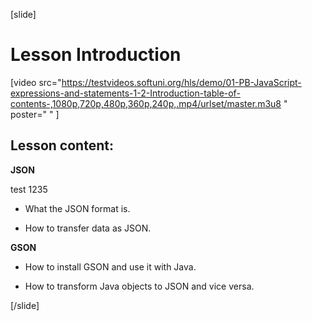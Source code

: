 [slide]

# Lesson Introduction


[video src="https://testvideos.softuni.org/hls/demo/01-PB-JavaScript-expressions-and-statements-1-2-Introduction-table-of-contents-,1080p,720p,480p,360p,240p,.mp4/urlset/master.m3u8
" poster=" " \]

## Lesson content:

**JSON**

test 1235

- What the JSON format is.

- How to transfer data as JSON.

**GSON**

- How to install GSON and use it with Java.

- How to transform Java objects to JSON and vice versa.

[/slide]
